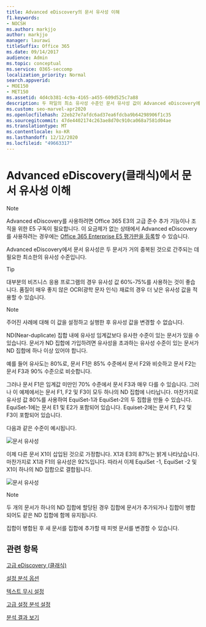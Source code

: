 ```yaml
---
title: Advanced eDiscovery의 문서 유사성 이해
f1.keywords:
- NOCSH
ms.author: markjjo
author: markjjo
manager: laurawi
titleSuffix: Office 365
ms.date: 09/14/2017
audience: Admin
ms.topic: conceptual
ms.service: O365-seccomp
localization_priority: Normal
search.appverid:
- MOE150
- MET150
ms.assetid: 4d4cb381-4c9a-4165-a455-609d525c7a88
description: 두 파일의 최소 유사성 수준인 문서 유사성 값이 Advanced eDiscovery에서 작동하는 방법을 검토합니다.
ms.custom: seo-marvel-apr2020
ms.openlocfilehash: 22eb27e7afdc6ad37ea6fdcba9b64298906f1c35
ms.sourcegitcommit: 47de4402174c263ae8d70c910ca068a7581d04ae
ms.translationtype: MT
ms.contentlocale: ko-KR
ms.lasthandoff: 12/12/2020
ms.locfileid: "49663317"
---
```

# <a name="understand-document-similarity-in-advanced-ediscovery-classic"></a>Advanced eDiscovery(클래식)에서 문서 유사성 이해

> [!NOTE]
> Advanced eDiscovery를 사용하려면 Office 365 E3의 고급 준수 추가 기능이나 조직을 위한 E5 구독이 필요합니다. 이 요금제가 없는 상태에서 Advanced eDiscovery를 사용하려는 경우에는 [Office 365 Enterprise E5 평가판을 등록](https://go.microsoft.com/fwlink/p/?LinkID=698279)할 수 있습니다. 
  
Advanced eDiscovery에서 문서 유사성은 두 문서가 거의 중복된 것으로 간주되는 데 필요한 최소한의 유사성 수준입니다.
  
> [!TIP]
> 대부분의 비즈니스 응용 프로그램의 경우 유사성 값 60%-75%를 사용하는 것이 좋습니다. 품질이 매우 좋지 않은 OCR(광학 문자 인식) 재료의 경우 더 낮은 유사성 값을 적용할 수 있습니다. 
  
> [!NOTE]
> 주어진 사례에 대해 이 값을 설정하고 실행한 후 유사성 값을 변경할 수 없습니다. 
  
ND(Near-duplicate) 집합 내에 유사성 임계값보다 유사한 수준이 있는 문서가 있을 수 있습니다. 문서가 ND 집합에 가입하려면 유사성을 초과하는 유사성 수준이 있는 문서가 ND 집합에 하나 이상 있어야 합니다. 
  
예를 들어 유사도는 80%로, 문서 F1은 85% 수준에서 문서 F2와 비슷하고 문서 F2는 문서 F3과 90% 수준으로 비슷합니다. 
  
그러나 문서 F1은 임계값 미만인 70% 수준에서 문서 F3과 매우 다를 수 있습니다. 그러나 이 예제에서는 문서 F1, F2 및 F3이 모두 하나의 ND 집합에 나타납니다. 마찬가지로 유사성 값 80%를 사용하여 EquiSet-1과 EquiSet-2의 두 집합을 만들 수 있습니다. EquiSet-1에는 문서 E1 및 E2가 포함되어 있습니다. Equiset-2에는 문서 F1, F2 및 F3이 포함되어 있습니다. 
  
다음과 같은 수준이 예시됩니다.
  
![문서 유사성](../media/3907ea7d-e28a-4027-8fc3-be090dd39144.gif)
  
이제 다른 문서 X1이 삽입된 것으로 가정합니다. X1과 E3의 87%는 밝게 나타났습니다. 마찬가지로 X1과 F1의 유사성은 92%입니다. 따라서 이제 EquiSet -1, EquiSet -2 및 X1이 하나의 ND 집합으로 결합됩니다.
  
![문서 유사성](../media/d140d347-33d5-475a-af04-594a0f2ab13d.gif)
  
> [!NOTE]
> 두 개의 문서가 하나의 ND 집합에 할당된 경우 집합에 문서가 추가되거나 집합이 병합되어도 같은 ND 집합에 함께 유지됩니다. 
  
집합이 병합된 후 새 문서를 집합에 추가할 때 피벗 문서를 변경할 수 있습니다. 
  
## <a name="related-topics"></a>관련 항목

[고급 eDiscovery (클래식)](office-365-advanced-ediscovery.md)
  
[설정 분석 옵션](set-analyze-options-in-advanced-ediscovery.md)
  
[텍스트 무시 설정](set-ignore-text-in-advanced-ediscovery.md)
  
[고급 설정 분석 설정](set-analyze-advanced-settings-in-advanced-ediscovery.md)
  
[분석 결과 보기](view-analyze-results-in-advanced-ediscovery.md)

